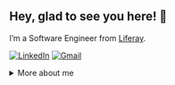 ## Hey, glad to see you here! :wave:

I’m a Software Engineer from [Liferay](https://www.liferay.com/en/home).
  
[![LinkedIn](https://img.shields.io/badge/LinkedIn-0077B5?style=for-the-badge&logo=linkedin&logoColor=white)](https://www.linkedin.com/in/davi-santosz/)  [![Gmail](https://img.shields.io/badge/Gmail-D14836?style=for-the-badge&logo=gmail&logoColor=white)](mailto:davi.santos4357@gmail.com)

<details>
<summary>
  More about me
</summary>

### ⚙️ Technologies I use daily:
- Shell script
- Java
- Docker

### 🚀 Projects:
- [Budget Control API](https://github.com/davisaints/budget-control/blob/prod/README.md)
- [Playwright Test Automations](https://github.com/davisaints/playwright-demos)

### 📚 I’m currently learning/improving:
- Java
- Spring Boot
- Playwright
